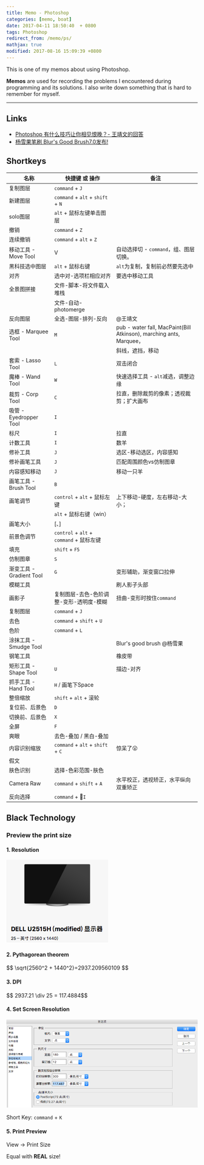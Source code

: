 ```yaml
---
title: Memo - Photoshop
categories: [memo, boat]
date: 2017-04-11 18:50:40  + 0800
tags: Photoshop
redirect_from: /memo/ps/
mathjax: true
modified: 2017-08-16 15:09:39 +0800
---
```


This is one of my memos about using Photoshop.

**Memos** are used for recording the problems I encountered during programming and its solutions. I also write down something that is hard to remember for myself.

<!--shoreline-->
---

## Links

- [Photoshop 有什么技巧让你相见恨晚？- 王靖文的回答](https://www.zhihu.com/question/27914845/answer/39306951)
- [杨雪果笔刷 Blur's Good Brush7.0发布!](http://www.leewiart.com/zhuanti/137685.html)

## Shortkeys

| 名称 | 快捷键 或 操作 | 备注 |
|--------------------------|-----------------------------------------|---------------------------------------------------------------------|
| 复制图层 | `command` + `J` |  |
| 新建图层 | `command` + `alt` + `shift` + `N` |  |
| solo图层 | `alt` + 鼠标左键单击图层 |  |
| 撤销 | `command` + `Z` |  |
| 连续撤销 | `command` + `alt` + `Z` |  |
| 移动工具 - Move Tool | V | 自动选择切 - `command`，组、图层切换。 |
| 黑科技选中图层 | `alt` + 鼠标右键 | `alt`为复制，复制前必然要先选中 |
| 对齐 | 选中对-选项栏相应对齐 | 要选中移动工具 |
| 全景图拼接 | 文件-脚本-将文件载入堆栈 |   |
|  | 文件-自动-photomerge |  |
| 反向图层 | 全选-图层-排列-反向 | @王靖文 |
| 选框 - Marquee Tool | `M` | pub - water fall, MacPaint(Bill Atkinson), marching ants, Marquee， |
|  |  | 斜线，遮挡，移动 |
| 套索 - Lasso Tool | `L` | 双击闭合 |
| 魔棒 - Wand Tool | `W` | 快速选择工具 - `alt`减选，调整边缘 |
| 裁剪 - Corp Tool | `C` | 拉直，删除裁剪的像素；透视裁剪；扩大画布 |
| 吸管 - Eyedropper Tool | `I` |  |
| 标尺 | `I` | 拉直 |
| 计数工具 | `I` | 数羊 |
| 修补工具 | `J` | 选区-移动选区，内容感知 |
| 修补画笔工具 | `J` | 匹配周围颜色vs仿制图章 |
| 内容感知移动 | `J` | 移动一只羊 |
| 画笔工具 - Brush Tool | `B` |  |
| 画笔调节 | `control` + `alt` + 鼠标左键 | 上下移动-硬度，左右移动-大小； |
|  | `alt` + 鼠标右键（win） |  |
| 画笔大小 | [、] |  |
| 前景色调节 | `control` + `alt` + `command` + 鼠标左键 |  |
| 填充 | `shift` + `F5` |  |
| 仿制图章 | `S` |  |
| 渐变工具 - Gradient Tool | `G` | 变形辅助，渐变窗口拉伸 |
| 模糊工具 |  | 刷人影子头部 |
| 画影子 | 复制图层-去色-色阶调整-变形-透明度-模糊 | 扭曲-变形时按住`command` |
| 复制图层 | `command` + `J` |  |
| 去色 | `command` + `shift` + `U` |  |
| 色阶 | `command` + `L` |  |
| 涂抹工具 - Smudge Tool |  | Blur's good brush @杨雪果 |
| 钢笔工具 |  | 橡皮带 |
| 矩形工具 - Shape Tool | `U` | 描边-对齐 |
| 抓手工具 - Hand Tool | `H` / 画笔下Space |  |
| 整倍缩放 | `shift` + `alt` + 滚轮 |  |
| 复位前、后景色 | `D` |  |
| 切换前、后景色 | `X` |  |
| 全屏 | `F` |  |
| 爽眼 | 去色-叠加 / 黑白-叠加 |  |
| 内容识别缩放 | `command` + `alt` + `shift` + `C` | 惊呆了😮 |
| 假文 |  |  |
| 肤色识别 | 选择-色彩范围-肤色 |  |
| Camera Raw | `command` + `shift` + `A` | 水平校正，透视矫正，水平纵向双重矫正 |
| 反向选择 | `command` + `I` |  |

## Black Technology

### Preview the print size

#### 1. Resolution

![2560*1440](/assets/images/resolution.png)

#### 2. Pythagorean theorem

\$$ \sqrt{2560^2 + 1440^2}=2937.209560109 $$

#### 3. DPI

\$$ 2937.21 \div 25 =  117.4884$$

#### 4. Set Screen Resolution

![](/assets/images/screen_resolution.png)

Short Key: `command` + `K`

#### 5. Print Preview

View -> Print Size

Equal with **REAL** size!
